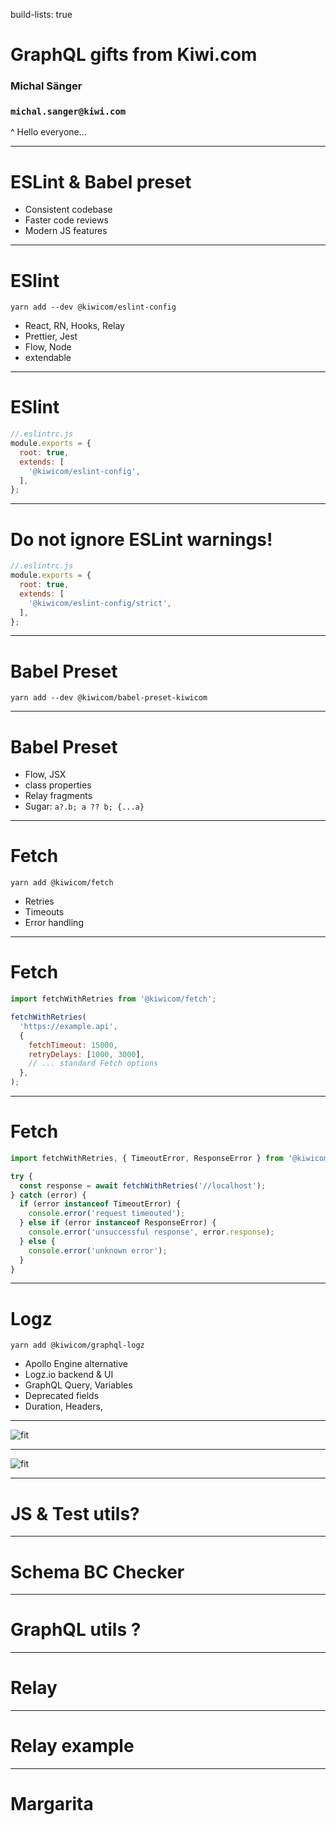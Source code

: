 build-lists: true

# GraphQL gifts from Kiwi.com

### Michal Sänger

### `michal.sanger@kiwi.com`

^
Hello everyone...

---

# ESLint & Babel preset

- Consistent codebase
- Faster code reviews
- Modern JS features

---

# ESlint

`yarn add --dev @kiwicom/eslint-config`

- React, RN, Hooks, Relay
- Prettier, Jest
- Flow, Node
- extendable

---

# ESlint

```js
//.eslintrc.js
module.exports = {
  root: true,
  extends: [
    '@kiwicom/eslint-config',
  ],
};
```

---

# Do not ignore ESLint warnings!

```js
//.eslintrc.js
module.exports = {
  root: true,
  extends: [
    '@kiwicom/eslint-config/strict',
  ],
};
```
---

# Babel Preset

`yarn add --dev @kiwicom/babel-preset-kiwicom`

---

# Babel Preset

- Flow, JSX
- class properties
- Relay fragments
- Sugar: `a?.b; a ?? b; {...a}`

---

# Fetch

`yarn add @kiwicom/fetch`

- Retries
- Timeouts
- Error handling

---

# Fetch

```js
import fetchWithRetries from '@kiwicom/fetch';

fetchWithRetries(
  'https://example.api',
  {
    fetchTimeout: 15000,
    retryDelays: [1000, 3000],
    // ... standard Fetch options
  },
);

```

---

# Fetch

```js
import fetchWithRetries, { TimeoutError, ResponseError } from '@kiwicom/fetch';

try {
  const response = await fetchWithRetries('//localhost');
} catch (error) {
  if (error instanceof TimeoutError) {
    console.error('request timeouted');
  } else if (error instanceof ResponseError) {
    console.error('unsuccessful response', error.response);
  } else {
    console.error('unknown error');
  }
}
```

---

# Logz

`yarn add @kiwicom/graphql-logz`

- Apollo Engine alternative
- Logz.io backend & UI
- GraphQL Query, Variables
- Deprecated fields
- Duration, Headers,

---

![fit](images/graphql-logz01.png)

---

![fit](images/graphql-logz02.png)

---

# JS & Test utils?

---

# Schema BC Checker

---

# GraphQL utils ?

---

# Relay

---

# Relay example

---

# Margarita
